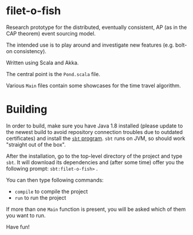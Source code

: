 # filet-o-fish
Research prototype for the distributed, eventually consistent, AP (as in the CAP theorem) event sourcing model.

The intended use is to play around and investigate new features (e.g. bolt-on consistency).

Written using Scala and Akka.

The central point is the `Pond.scala` file.

Various `Main` files contain some showcases for the time travel algorithm.

# Building
In order to build, make sure you have Java 1.8 installed (please update to the newest build to avoid repository connection troubles due to outdated certificates) and install the [`sbt` program](https://www.scala-sbt.org/download.html).
`sbt` runs on JVM, so should work "straight out of the box".

After the installation, go to the top-level directory of the project and type `sbt`. It will download its dependencies
and (after some time) offer you the following prompt: `sbt:filet-o-fish>` .

You can then type following commands:
* `compile` to compile the project
* `run` to run the project

If more than one `Main` function is present, you will be asked which of them you want to run.

Have fun!
